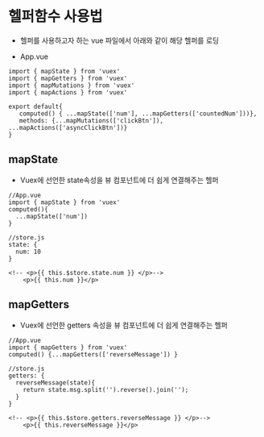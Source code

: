 # 헬퍼함수 사용법

* 헬퍼를 사용하고자 하는 vue 파일에서 아래와 같이 해당 헬퍼를 로딩

* App.vue
```
import { mapState } from 'vuex'
import { mapGetters } from 'vuex'
import { mapMutations } from 'vuex'
import { mapActions } from 'vuex'

export default{
   computed() { ...mapState(['num'], ...mapGetters(['countedNum']))},
   methods: {...mapMutations(['clickBtn']), ...mapActions(['asyncClickBtn'])}
}
```

## mapState
* Vuex에 선언한 state속성을 뷰 컴포넌트에 더 쉽게 연결해주는 헬퍼

```
//App.vue
import { mapState } from 'vuex'
computed(){
  ...mapState(['num'])
}

//store.js
state: {
  num: 10
}

<!-- <p>{{ this.$store.state.num }} </p>-->
    <p>{{ this.num }}</p>
```

## mapGetters
* Vuex에 선언한 getters 속성을 뷰 컴포넌트에 더 쉽게 연결해주는 헬퍼

```
//App.vue
import { mapGetters } from 'vuex'
computed() {...mapGetters(['reverseMessage']) }

//store.js
getters: {
  reverseMessage(state){
    return state.msg.split('').reverse().join('');
  }
}

<!-- <p>{{ this.$store.getters.reverseMessage }} </p>-->
    <p>{{ this.reverseMessage }}</p>
```
